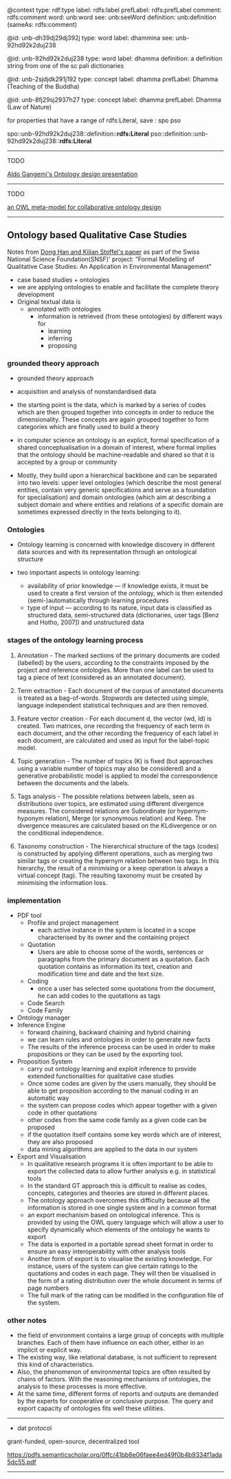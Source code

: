 @context
  type:       rdf:type
  label:      rdfs:label
  prefLabel:  rdfs:prefLabel
  comment:    rdfs:comment
  word:       unb:word
  see:        unb:seeWord
  definition: unb:definition (sameAs: rdfs:comment)

@id:        unb-dh39dj29dj392j
type:       word
label:      dhammina
see:        unb-92hd92k2duj238

@id:        unb-92hd92k2duj238
type:       word
label:      dhamma
definition: a definition string from one of the sc pali dictionaries

@id:        unb-2sjdjdk291j192
type:       concept
label:      dhamma
prefLabel:  Dhamma (Teaching of the Buddha)

@id:        unb-8fj29sj2937h27
type:       concept
label:      dhamma
prefLabel:  Dhamma (Law of Nature)


for properties that have a range of rdfs:Literal, save :
  spo
  pso

spo::unb-92hd92k2duj238::definition::__rdfs:Literal__
pso::definition::unb-92hd92k2duj238::__rdfs:Literal__

---

TODO

[Aldo Gangemi's Ontology design presentation](https://pdfs.semanticscholar.org/28b8/5dc9eb6f2323a9d6334f4b6e5ecfe856e218.pdf)

---

TODO

[an OWL meta-model for collaborative ontology design](http://ceur-ws.org/Vol-273/paper_38.pdf)


---

## Ontology based Qualitative Case Studies

Notes from [Dong Han and Kilian Stoffel's paper](https://pdfs.semanticscholar.org/0ffc/41bb8e06faee4ed49f0b4b9334f1ada5dc55.pdf) as part of the Swiss National Science Foundation(SNSF)' project: ”Formal Modelling of Qualitative Case Studies: An Application in Environmental Management”

- case based studies + ontologies
- we are applying ontologies to enable and facilitate the complete theory development
- Original textual data is 
  - annotated with ontologies 
    - information is retrieved (from these ontologies) by different ways for 
      - learning
      - inferring 
      - proposing

### grounded theory approach

- grounded theory approach

- acquisition and analysis of nonstandardised data

- the starting point is the data, which is marked by a series of codes which are then grouped together into concepts in order to reduce the dimensionality. These concepts are again grouped together to form categories which are finally used to build a theory
- in computer science an ontology is an explicit, formal specification of a shared conceptualisation in a domain of interest, where formal implies that the ontology should be machine-readable and shared so that it is accepted by a group or community

- Mostly, they build upon a hierarchical backbone and can be separated into
two levels: upper level ontologies (which describe the most general entities, contain very generic specifications and serve as a foundation for specialisation) and domain ontologies (which aim at describing a subject domain and where entities and relations of a specific domain are sometimes expressed directly in the texts belonging to it).


### Ontologies

- Ontology learning is concerned with knowledge discovery in different data sources and with its representation through an ontological structure

- two important aspects in ontology learning:
  - availability of prior knowledge — if knowledge exists, it must be used to create a first version of the ontology, which is then extended (semi-)automatically through learning procedures
  - type of input — according to its nature, input data is classified as structured data, semi-structured data (dictionaries, user tags [Benz and Hotho, 2007]) and unstructured data


### stages of the ontology learning process

1. Annotation - The marked sections of the primary documents are coded (labelled) by the users, according to the constraints imposed by the project and reference ontologies. More than one label can be used to tag a piece of
text (considered as an annotated document).

2. Term extraction - Each document of the corpus of annotated documents is treated as a bag-of-words. Stopwords are detected using simple, language independent statistical techniques and are then removed.

3. Feature vector creation - For each document d, the vector
(wd, ld) is created. Two matrices, one recording the frequency of each term in each document, and the other recording the frequency of each label in each document, are calculated and used as input for the label-topic model.

4. Topic generation - The number of topics (K) is fixed (but approaches using a variable number of topics may also be considered) and a generative probabilistic model is applied to model the correspondence between the documents and the labels.

5. Tags analysis - The possible relations between labels, seen as distributions over topics, are estimated using different divergence measures. The considered relations are Subordinate (or hypernym-hyponym relation),
Merge (or synonymous relation) and Keep. The divergence measures are calculated based on the KLdivergence or on the conditional independence.

6. Taxonomy construction - The hierarchical structure of the tags (codes) is constructed by applying different operations, such as merging two similar tags or creating the hypernym relation between two tags. In this hierarchy, the result of a minimising or a keep operation is always a virtual concept (tag). The resulting taxonomy must be created by minimising the information loss.


### implementation

- PDF tool
  - Profile and project management
    - each active instance in the system is located in a scope characterised by its owner and the containing project
  - Quotation
    - Users are able to choose some of the words, sentences or paragraphs from the primary document as a quotation. Each quotation contains as information its text, creation and modification time and date and the text size.
  - Coding
    - once a user has selected some quotations from the document, he can add codes to the quotations as tags
  - Code Search
  - Code Family
- Ontology manager
- Inference Engine
  - forward chaining, backward chaining and hybrid chaining
  - we can learn rules and ontologies in order to generate new facts
  - The results of the inference process can be used in order to make propositions or they can be used by the exporting tool.
- Proposition System
  - carry out ontology learning and exploit inference to provide extended
functionalities for qualitative case studies
  - Once some codes are given by the users manually, they should be able to get proposition according to the manual coding in an automatic way
  - the system can propose codes which appear together with a given code in other quotations
  - other codes from the same code family as a given code can be proposed
  - if the quotation itself contains some key words which are of interest, they are also proposed
  - data mining algorithms are applied to the data in our system
- Export and Visualisation
  - In qualitative research programs it is often important to be able to export the collected data to allow further analysis e.g. in statistical tools
  - In the standard GT approach this is difficult to realise as codes, concepts, categories and theories are stored in different places.
  - The ontology approach overcomes this difficulty because all the information is stored in one single system and in a common format
  - an export mechanism based on ontological inference. This is provided by using the OWL query language which will allow a user to specify dynamically which elements of the ontology he wants to export
  - The data is exported in a portable spread sheet format in order to ensure an easy interoperability with other analysis tools
  - Another form of export is to visualise the existing knowledge. For instance, users of the system can give certain ratings to the quotations and codes in each page. They will then be visualised in the form of a rating distribution over the whole document in terms of page numbers
  -  The full mark of the rating can be modified in the configuration file of the system.


### other notes


- the field of environment contains a large group of concepts with multiple
branches. Each of them have influence on each other, either in an implicit or explicit way. 
- The existing way, like relational database, is not sufficient to represent this kind of characteristics.
- Also, the phenomenon of environmental topics are often resulted by chains of factors. With the reasoning mechanisms of ontologies, the analysis to these processes is more effective. 
- At the same time, different forms of reports and outputs are demanded by the experts for cooperative or conclusive purpose. The query and export capacity of ontologies fits well these utilities.


---

- dat protocol


grant-funded, 
open-source, 
decentralized  tool


https://pdfs.semanticscholar.org/0ffc/41bb8e06faee4ed49f0b4b9334f1ada5dc55.pdf




---
